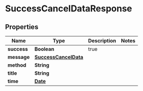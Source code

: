 
# SuccessCancelDataResponse

## Properties
Name | Type | Description | Notes
------------ | ------------- | ------------- | -------------
**success** | **Boolean** | true | 
**message** | [**SuccessCancelData**](SuccessCancelData.md) |  | 
**method** | **String** |  | 
**title** | **String** |  | 
**time** | [**Date**](Date.md) |  | 



